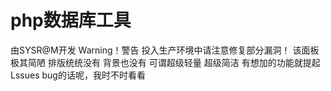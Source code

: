 # php数据库工具 
由SYSR@M开发 Warning！警告 投入生产环境中请注意修复部分漏洞！
该面板极其简陋 排版统统没有 背景也没有 可谓超级轻量 超级简洁 
有想加的功能就提起Lssues bug的话呢，我时不时看看
